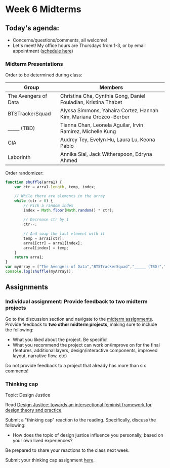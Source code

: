 # Week 6 Midterms

## Today's agenda:

- Concerns/questions/comments, all welcome!
- Let's meet! My office hours are Thursdays from 1-3, or by email appointment ([schedule here](https://calendly.com/yohda/officehours))

### Midterm Presentations

Order to be determined during class:

Group | Members
--|--
The Avengers of Data | Christina Cha, Cynthia Gong, Daniel Fouladian, Kristina Thabet
BTSTrackerSquad | Alyssa Simmons, Yahaira Cortez, Hannah Kim, Mariana Orozco-Berber
_____ (TBD) | Tianna Chan, Leonela Aguilar, Irvin Ramirez, Michelle Kung
CIA | Audrey Tey, Evelyn Hu, Laura Lu, Keona Pablo
Laborinth | Annika Sial, Jack Witherspoon, Edryna Ahmed

Order randomizer:

```js
function shuffle(arra1) {
	var ctr = arra1.length, temp, index;

	// While there are elements in the array
	while (ctr > 0) {
		// Pick a random index
		index = Math.floor(Math.random() * ctr);
		
		// Decrease ctr by 1
		ctr--;
		
		// And swap the last element with it
		temp = arra1[ctr];
		arra1[ctr] = arra1[index];
		arra1[index] = temp;
	}
	return arra1;
}
var myArray = ["The Avengers of Data","BTSTrackerSquad","_____ (TBD)","CIA","Laborinth"];
console.log(shuffle(myArray));
```

## Assignments

### Individual assignment: Provide feedback to two midterm projects

Go to the discussion section and navigate to the [midterm assignments](https://github.com/yohman/22S-DH151/discussions/13). Provide feedback to **two other midterm projects**, making sure to include the following:

- What you liked about the project. Be specific!
- What you recommend the project can work on/improve on for the final (features, additional layers, design/interactive components, improved layout, narrative flow, etc)

Do not provide feedback to a project that already has more than six comments!

### Thinking cap

Topic: Design Justice

Read [Design Justice: towards an intersectional feminist framework for design theory and practice](https://github.com/albertkun/21S-ASIAAM-191A/blob/main/Week_6/Materials/Design_Justice.pdf)

Submit a "thinking cap" reaction to the reading. Specifically, discuss the following:

- How does the topic of design justice influence you personally, based on your own lived experiences?

Be prepared to share your reactions to the class next week.

Submit your thinking cap assignment [here](https://github.com/yohman/22S-DH151/discussions/14).
